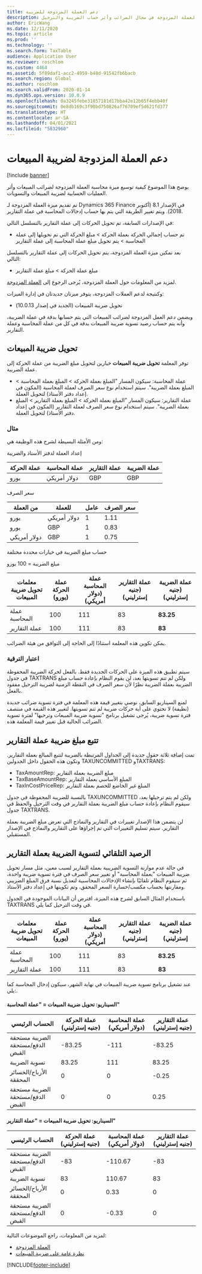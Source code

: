 ```yaml
---
title: دعم العملة المزدوجة للضريبة
description: يوضح هذا الموضوع كيفية توسيع ميزة محاسبة العملة المزدوجة في مجال الضرائب وأثر حساب الضريبة والترحيل
author: EricWang
ms.date: 12/11/2020
ms.topic: article
ms.prod: ''
ms.technology: ''
ms.search.form: TaxTable
audience: Application User
ms.reviewer: roschlom
ms.custom: 4464
ms.assetid: 5f89daf1-acc2-4959-b48d-91542fb6bacb
ms.search.region: Global
ms.author: roschlom
ms.search.validFrom: 2020-01-14
ms.dyn365.ops.version: 10.0.9
ms.openlocfilehash: 0a3245febe31857181d17bba42e12b65f4ebb40f
ms.sourcegitcommit: 0e8db169c3f90bd750826af76709ef5d621fd377
ms.translationtype: HT
ms.contentlocale: ar-SA
ms.lasthandoff: 04/01/2021
ms.locfileid: "5832960"
---
```

# <a name="dual-currency-support-for-sales-tax"></a>دعم العملة المزدوجة لضريبة المبيعات
[!include [banner](../includes/banner.md)]

يوضح هذا الموضوع كيفية توسيع ميزة محاسبة العملة المزدوجة لضرائب المبيعات وأثر العمليات الحسابية لضريبة المبيعات والتسويات. 

تم تقديم ميزة العملة المزدوجة لـ Dynamics 365 Finance في الإصدار 8.1 (أكتوبر 2018). ويتم تغيير الطريقة التي يتم بها حساب إدخالات المحاسبة في عملة التقارير.

في الإصدارات السابقة، تم تحويل الحركات إلى عملة التقارير بالتسلسل التالي: 

- تم حساب إجمالي الحركة بعملة الحركة > مبلغ الحركة التي تم تحويلها إلى عملة المحاسبة > يتم تحويل مبلغ عملة المحاسبة إلى عملة التقارير

بعد تمكين ميزة العملة المزدوجة، يتم تحويل الحركات إلى عملة التقارير بالتسلسل التالي:

- مبلغ عملة الحركة > مبلغ عملة التقارير

لمزيد من المعلومات حول العملة المزدوجة، يُرجى الرجوع إلى [العملة المزدوجة](dual-currency.md).

وكنتيجة لدعم العملات المزدوجة، يتوفر ميزتان جديدتان في إدارة الميزات: 

- تحويل ضريبة المبيعات (الجديد في إصدار 10.0.13)

ويضمن دعم العمل المزدوجة لضرائب المبيعات التي يتم حسابها بدقة في عملة الضريبة، وأنه يتم حساب رصيد تسوية ضريبة المبيعات بدقة في كل من عملة المحاسبة وعملة التقارير. 

## <a name="sales-tax-conversion"></a>تحويل ضريبة المبيعات

توفر المعلمة **تحويل ضريبة المبيعات** خيارين لتحويل مبلغ الضريبة من عملة الحركة إلى عملة الضريبة. 

- عملة المحاسبة: سيكون المسار "المبلغ بعملة الحركة > المبلغ بعملة المحاسبة > المبلغ بعملة الضريبة". سيتم استخدام نوع سعر الصرف لعملة المحاسبة (المكون في إعداد دفتر الأستاذ) لتحويل العملة.
- عملة التقارير: سيكون المسار "المبلغ بعملة الحركة > المبلغ بعملة التقارير > المبلغ بعملة الضريبة". سيتم استخدام نوع سعر الصرف لعملة التقارير (المكون في إعداد دفتر الأستاذ) لتحويل العملة.

### <a name="example"></a>مثال

ومن الأمثلة البسيطة لشرح هذه الوظيفة هي:

إعداد العملة لدفتر الأستاذ والضريبة

| عملة الحركة | عملة المحاسبة | عملة التقارير | عملة الضريبة |
| -------------------- | ------------------- | ------------------ | ------------ |
| يورو                  | دولار أمريكي                 | GBP                | GBP          |

سعر الصرف

| من العملة | للعملة | عامل | سعر الصرف |
| ------------- | ----------- | ------ | ------------- |
| يورو           | دولار أمريكي         | 1      | 1.11          |
| يورو           | GBP         | 1      | 0.83          |
| دولار أمريكي           | GBP         | 1      | 0.75          |

حساب مبلغ الضريبة في خيارات محددة مختلفة

مبلغ الضريبة = 100 يورو

| معلمات تحويل ضريبة المبيعات | عملة الحركة (يورو) | عملة المحاسبة (دولار أمريكي) | عملة التقارير (جنيه إسترليني) | عملة الضريبة (جنيه إسترليني) |
| ------------------------------- | -------------------------- | ------------------------- | ------------------------ | ------------------ |
| عملة المحاسبة             | 100                        | 111                       | 83                       | **83.25**          |
| عملة التقارير              | 100                        | 111                       | 83                       | **83**             |

يمكن تكوين هذه المعلمة استنادًا إلى الحاجة إلى التوافق من هيئة الضرائب.


### <a name="upgrade-consideration"></a>اعتبار الترقية

سيتم تطبيق هذه الميزة على الحركات الجديدة فقط. بالفعل لحركة الضريبة المحفوظة في جدول TAXTRANS ولكن لم تتم تسويتها بعد، لن يقوم النظام بإعادة حساب مبلغ الضريبة بعملة الضريبة نظرًا لأن سعر الصرف في النقطة الزمنية لضريبة الترحيل مفقود بالفعل.

لمنع السيناريو السابق، نوصي بتغيير قيمة هذه المعلمة في فترة تسوية ضرائب جديدة (نظيفة) لا تحتوي على أية حركات ضريبة لم تتم تسويتها. لتغيير هذه القيمة في منتصف فترة تسوية ضريبة، يُرجى تشغيل برنامج "تسوية ضريبة المبيعات وترحيها" لفترة تسوية الضرائب الحالية قبل تغيير قيمة المعلمة هذه.


## <a name="track-reporting-currency-tax-amount"></a>تتبع مبلغ ضريبة عملة التقارير

تمت إضافة ثلاثة حقول جديدة إلى الجداول المرتبطة بالضريبة لتتبع المبالغ بعملة التقارير. وتكون هذه الحقول داخل الجدولين TAXUNCOMMITTED وTAXTRANS:

- TaxAmountRep: مبلغ الضريبة بعملة التقارير
- TaxBaseAmountRep: المبلغ الأساسي بعملة التقارير
- TaxInCostPriceRep: المبلغ غير الخاضع للخصم بعملة التقارير

بالنسبة للضريبة المحفوظة في جدول TAXUNCOMMITTED ولكن لم يتم ترحيلها بعد، سيقوم النظام بإعادة حساب مبلغ الضريبة بعملة التقارير في وقت الترحيل والحفظ في جدول TAXTRANS.

لن يتضمن هذا الإصدار تغييرات في التقارير والنماذج التي تعرض مبلغ الضريبة بعملة التقارير. سيتم تسليم التغييرات التي تم إجراؤها على التقارير والنماذج في الإصدار المستقبلي.



## <a name="tax-settlement-auto-balance-in-reporting-currency"></a>الرصيد التلقائي لتسوية الضريبة بعملة التقارير

في حالة عدم موازنة التسوية الضريبية بعملة التقارير لسبب معين، مثل مسار تحويل ضريبة المبيعات "بعملة المحاسبة" أو تغيير سعر الصرف في فترة تسوية ضريبة واحدة، ثم سيقوم النظام تلقائيًا بإنشاء الإدخالات المحاسبية لتعديل نسبة فرق المبلغ الضريبي ومقارنتها بحساب مكسب/خسارة السعر المحقق، وتم تكوينها في إعداد دفتر الأستاذ.

باستخدام المثال السابق لشرح هذه الميزة، افترض أن البيانات الموجودة في الجدول TAXTRANS في وقت الترحيل كما يلي.

| معلمات تحويل ضريبة المبيعات | عملة الحركة (يورو) | عملة المحاسبة (دولار أمريكي) | عملة التقارير (جنيه إسترليني) | عملة الضريبة (جنيه إسترليني) |
| ------------------------------- | -------------------------- | ------------------------- | ------------------------ | ------------------ |
| عملة المحاسبة             | 100                        | 111                       | 83                       | **83.25**          |
| عملة التقارير              | 100                        | 111                       | 83                       | **83**             |

عند تشغيل برنامج تسوية ضريبة المبيعات في نهاية الشهر، سيكون إدخال المحاسبة كما يلي:.
#### <a name="scenario-sales-tax-conversion--accounting-currency"></a>السيناريو: تحويل ضريبة المبيعات = "عملة المحاسبة"

| الحساب الرئيسي           | عملة الحركة (جنيه إسترليني) | عملة المحاسبة (دولار أمريكي) | عملة التقارير (جنيه إسترليني) |
| ---------------------- | -------------------------- | ------------------------- | ------------------------ |
| الضريبة مستحقة الدفع/مستحقة القبض | -83.25                     | -111                      | -83.25                   |
| تسوية الضريبة         | 83.25                      | 111                       | 83.25                    |
| الأرباح/الخسائر المحققة     | 0                          | 0                         | -0.25                    |
| الضريبة مستحقة الدفع/مستحقة القبض | 0                          | 0                         | 0.25                     |

#### <a name="scenario-sales-tax-conversion--reporting-currency"></a>السيناريو: تحويل ضريبة المبيعات = "عملة التقارير"


| الحساب الرئيسي           | عملة الحركة (جنيه إسترليني) | عملة المحاسبة (دولار أمريكي) | عملة التقارير (جنيه إسترليني) |
| ---------------------- | -------------------------- | ------------------------- | ------------------------ |
| الضريبة مستحقة الدفع/مستحقة القبض | -83                        | -110.67                   | -83                      |
| تسوية الضريبة         | 83                         | 110.67                    | 83                       |
| الأرباح/الخسائر المحققة     | 0                          | 0.33                      | 0                        |
| الضريبة مستحقة الدفع/مستحقة القبض | 0                          | -0.33                     | 0                        |



لمزيد من المعلومات، راجع الموضوعات التالية:

- [العملة المزدوجة](dual-currency.md)
- [نظرة عامة على ضريبة المبيعات](indirect-taxes-overview.md)



[!INCLUDE[footer-include](../../includes/footer-banner.md)]
